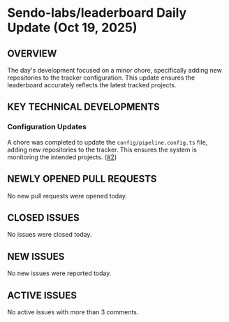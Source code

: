 # Sendo-labs/leaderboard Daily Update (Oct 19, 2025)
## OVERVIEW 
The day's development focused on a minor chore, specifically adding new repositories to the tracker configuration. This update ensures the leaderboard accurately reflects the latest tracked projects.

## KEY TECHNICAL DEVELOPMENTS

### Configuration Updates
A chore was completed to update the `config/pipeline.config.ts` file, adding new repositories to the tracker. This ensures the system is monitoring the intended projects. ([#2](https://github.com/Sendo-labs/leaderboard/pull/2))

## NEWLY OPENED PULL REQUESTS
No new pull requests were opened today.

## CLOSED ISSUES
No issues were closed today.

## NEW ISSUES
No new issues were reported today.

## ACTIVE ISSUES
No active issues with more than 3 comments.
